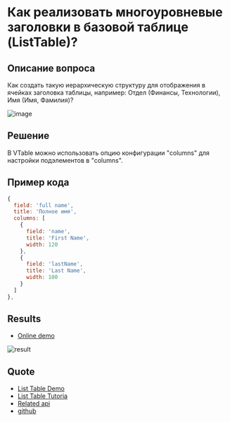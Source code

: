 # Как реализовать многоуровневые заголовки в базовой таблице (ListTable)?

## Описание вопроса

Как создать такую иерархическую структуру для отображения в ячейках заголовка таблицы, например: Отдел (Финансы, Технологии), Имя (Имя, Фамилия)?

![image](/vtable/faq/1-0.png)

## Решение

В VTable можно использовать опцию конфигурации "columns" для настройки подэлементов в "columns".

## Пример кода

```javascript
{
  field: 'full name',
  title: 'Полное имя',
  columns: [
    {
      field: 'name',
      title: 'First Name',
      width: 120
    },
    {
      field: 'lastName',
      title: 'Last Name',
      width: 100
    }
  ]
},
```

## Results

- [Online demo](https://codesandbox.io/s/vtable-columns-nested-structure-4zwk43)

![result](/vtable/faq/1-1.png)

## Quote

- [List Table Demo](https://visactor.io/vtable/demo/table-type/list-table)
- [List Table Tutoria](https://visactor.io/vtable/guide/table_type/List_table/list_table_define_and_generate)
- [Related api](https://visactor.io/vtable/option/ListTable-columns-text#columns)
- [github](https://github.com/VisActor/VTable)
